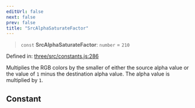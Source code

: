```yaml
---
editUrl: false
next: false
prev: false
title: "SrcAlphaSaturateFactor"
---
```


> `const` **SrcAlphaSaturateFactor**: `number` = `210`

Defined in: [three/src/constants.js:286](https://github.com/DefinitelyMaybe/three-i18n/blob/fa57b79433d1c349ffb23a78727299c8d4190136/three/src/constants.js#L286)

Multiplies the RGB colors by the smaller of either the source alpha
value or the value of `1` minus the destination alpha value. The alpha
value is multiplied by `1`.

## Constant
